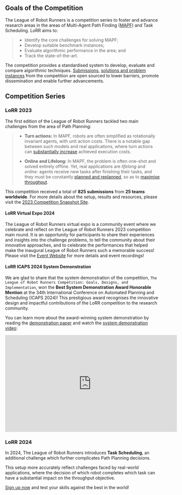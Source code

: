 ## Goals of the Competition

The League of Robot Runners is a competition series to foster and advance research areas in the areas of Multi-Agent Path Finding ([MAPF](https://mapf.info)) and Task Scheduling. LoRR aims to: 

> - Identify the core challenges for solving MAPF;
> - Develop suitable benchmark instances;
> - Evaluate algorithmic performance in the area; and
> - Track the state-of-the-art.
 
The competition provides a standardised system to develop, evaluate and compare algorithmic techniques. 
[Submissions](https://github.com/MAPF-Competition/Code-Archive), [solutions and problem instances](https://github.com/MAPF-Competition/Benchmark-Archive) from the competition are open sourced to lower barriers, promote dissemination and enable further advancements.

## Competition Series

### LoRR 2023
The first edition of the League of Robot Runners tackled two main challenges
from the area of Path Planning:

> - **Turn actions:** 
        In MAPF, robots are often simplified as rotationally invariant
        agents, with unit action costs. There is a notable gap between such 
        models and real applications, where turn actions can [substantially
        increase](https://ojs.aaai.org/index.php/SOCS/article/view/27290)
        achieved execution costs. 
>
> - **Online and Lifelong:**
        In MAPF, the problem is often one-shot and solved entirely offline.
        Yet, real applications are *lifelong* and *online*:  agents receive new
        tasks after finishing their tasks, and they must be constantly [planned
        and replanned](https://ojs.aaai.org/index.php/ICAPS/article/view/31534),
        so as to [maximise throughput](https://ojs.aaai.org/index.php/AAAI/article/view/30054).

This competition received a total of **825 submissions** from **25 teams worldwide**. For more details about the setup, results and resources, please visit the [2023 Competition Snapshot Site](https://2023.leagueofrobotrunners.org/).

#### LoRR Virtual Expo 2024

The League of Robot Runners virtual expo is a community event where we celebrate and reflect on the League of Robot Runners 2023 competition main round. It is an opportunity for participants to share their experiences and insights into the challenge problems, to tell the community about their innovative approaches, and to celebrate the performances that helped make the inaugural League of Robot Runners such a memorable success! Please visit the [Event Website](https://expo24.leagueofrobotrunners.org/) for more details and event recordings!

#### LoRR ICAPS 2024 System Demonstration

We are glad to share that the system demonstration of the competition,  `The League of Robot Runners Competition: Goals, Designs, and Implementation`, won the **Best System Demonstration Award Honorable Mention** at the 34th International Conference on Automated Planning and Scheduling (ICAPS 2024)! This prestigious award recognises the innovative design and impactful contributions of the LoRR competition to the research community.

You can learn more about the award-winning system demonstration by reading the [demonstration paper](https://openreview.net/pdf?id=mPmCnEHTvJ) and watch the [system demonstration video](https://www.youtube.com/watch?v=Y-v3h_27PXk):
<iframe width="560" height="315" src="https://www.youtube.com/embed/Y-v3h_27PXk?si=bfM_PZ13r341V3oO" title="YouTube video player" frameborder="0" allow="accelerometer; autoplay; clipboard-write; encrypted-media; gyroscope; picture-in-picture; web-share" referrerpolicy="strict-origin-when-cross-origin" allowfullscreen></iframe>


### LoRR 2024
In 2024, The League of Robot Runners introduces **Task Scheduling**, an
additional challenge which further complicates Path Planning decisions. 

This setup more accurately reflect challenges faced by real-world applications, where
the decision of which robot completes which task can have a substantial impact
on the throughput objective. 

[Sign up now](./submission) and test your skills against the best in the world!

